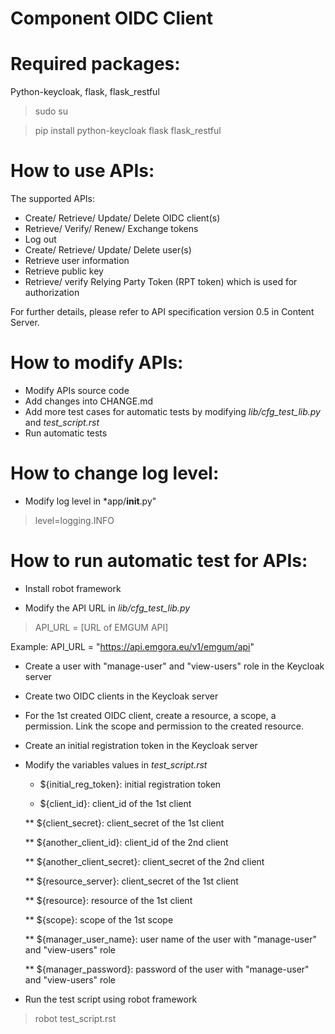 # Component OIDC Client
# Required packages:

Python-keycloak, flask, flask_restful

> sudo su

> pip install python-keycloak flask flask_restful

# How to use APIs:

The supported APIs:
* Create/ Retrieve/ Update/ Delete OIDC client(s)
* Retrieve/ Verify/ Renew/ Exchange tokens
* Log out
* Create/ Retrieve/ Update/ Delete user(s)
* Retrieve user information
* Retrieve public key
* Retrieve/ verify Relying Party Token (RPT token) which is used for authorization

For further details, please refer to API specification version 0.5 in Content Server.

# How to modify APIs:
* Modify APIs source code
* Add changes into CHANGE.md
* Add more test cases for automatic tests by modifying *lib/cfg_test_lib.py* and *test_script.rst*
* Run automatic tests

# How to change log level:
* Modify log level in *app/__init__.py"
> level=logging.INFO

# How to run automatic test for APIs:
* Install robot framework

* Modify the API URL in *lib/cfg_test_lib.py*

> API_URL = [URL of EMGUM API]

Example: API_URL = "https://api.emgora.eu/v1/emgum/api"

* Create a user with "manage-user" and "view-users" role in the Keycloak server

* Create two OIDC clients in the Keycloak server

* For the 1st created OIDC client, create a resource, a scope, a permission. Link the scope and permission to the created resource.

* Create an initial registration token in the Keycloak server

* Modify the variables values in *test_script.rst*

  - ${initial_reg_token}: initial registration token
  
  - ${client_id}: client_id of the 1st client
  
  ** ${client_secret}: client_secret of the 1st client
  
  ** ${another_client_id}: client_id of the 2nd client 
  
  ** ${another_client_secret}: client_secret of the 2nd client 
  
  ** ${resource_server}: client_secret of the 1st client
  
  ** ${resource}: resource of the 1st client
  
  ** ${scope}: scope of the 1st scope
  
  ** ${manager_user_name}: user name of the user with "manage-user" and "view-users" role
  
  ** ${manager_password}: password of the user with "manage-user" and "view-users" role

* Run the test script using robot framework

> robot test_script.rst